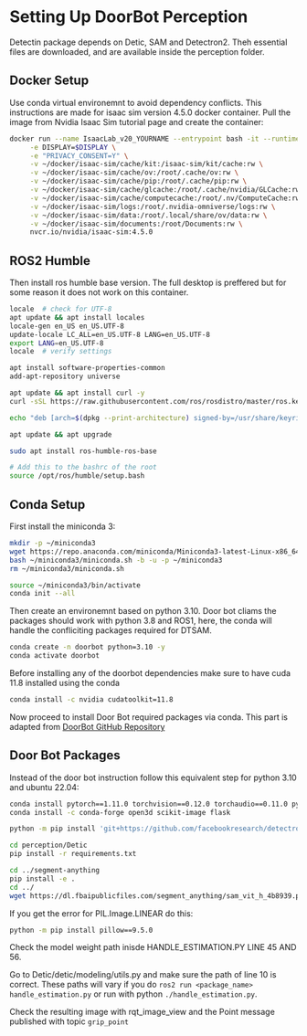 # Setting Up DoorBot Perception
Detectin package depends on Detic, SAM and Detectron2. Theh essential files are downloaded, and are available inside the perception folder.

## Docker Setup
Use conda virtual environemnt to avoid dependency conflicts. This instructions are made for isaac sim version 4.5.0 docker container.
Pull the image from Nvidia Isaac Sim tutorial page and create the container:
```bash
docker run --name IsaacLab_v20_YOURNAME --entrypoint bash -it --runtime=nvidia --gpus all -e "ACCEPT_EULA=Y" --network=host \
     -e DISPLAY=$DISPLAY \
     -e "PRIVACY_CONSENT=Y" \
     -v ~/docker/isaac-sim/cache/kit:/isaac-sim/kit/cache:rw \
     -v ~/docker/isaac-sim/cache/ov:/root/.cache/ov:rw \
     -v ~/docker/isaac-sim/cache/pip:/root/.cache/pip:rw \
     -v ~/docker/isaac-sim/cache/glcache:/root/.cache/nvidia/GLCache:rw \
     -v ~/docker/isaac-sim/cache/computecache:/root/.nv/ComputeCache:rw \
     -v ~/docker/isaac-sim/logs:/root/.nvidia-omniverse/logs:rw \
     -v ~/docker/isaac-sim/data:/root/.local/share/ov/data:rw \
     -v ~/docker/isaac-sim/documents:/root/Documents:rw \
     nvcr.io/nvidia/isaac-sim:4.5.0
```
## ROS2 Humble
Then install ros humble base version. The full desktop is preffered but for some reason it does not work on this container.
```bash
locale  # check for UTF-8
apt update && apt install locales
locale-gen en_US en_US.UTF-8
update-locale LC_ALL=en_US.UTF-8 LANG=en_US.UTF-8
export LANG=en_US.UTF-8
locale  # verify settings

apt install software-properties-common
add-apt-repository universe

apt update && apt install curl -y
curl -sSL https://raw.githubusercontent.com/ros/rosdistro/master/ros.key -o /usr/share/keyrings/ros-archive-keyring.gpg

echo "deb [arch=$(dpkg --print-architecture) signed-by=/usr/share/keyrings/ros-archive-keyring.gpg] http://packages.ros.org/ros2/ubuntu $(. /etc/os-release && echo $UBUNTU_CODENAME) main" | tee /etc/apt/sources.list.d/ros2.list > /dev/null

apt update && apt upgrade

sudo apt install ros-humble-ros-base

# Add this to the bashrc of the root
source /opt/ros/humble/setup.bash

```
## Conda Setup
First install the miniconda 3:
```bash
mkdir -p ~/miniconda3
wget https://repo.anaconda.com/miniconda/Miniconda3-latest-Linux-x86_64.sh -O ~/miniconda3/miniconda.sh
bash ~/miniconda3/miniconda.sh -b -u -p ~/miniconda3
rm ~/miniconda3/miniconda.sh

source ~/miniconda3/bin/activate
conda init --all

```
Then create an environemnt based on python 3.10. Door bot cliams the packages should work with python 3.8 and ROS1, here, the conda will handle the confliciting packages required for DTSAM.

```bash
conda create -n doorbot python=3.10 -y
conda activate doorbot
```

Before installing any of the doorbot dependencies make sure to have cuda 11.8 installed using the conda

```bash
conda install -c nvidia cudatoolkit=11.8
```
Now proceed to install Door Bot required packages via conda. This part is adapted from [DoorBot GitHub Repository](https://github.com/TX-Leo/DoorBot/blob/master/open_door/dtsam_package/setup.sh)
## Door Bot Packages
Instead of the door bot instruction follow this equivalent step for python 3.10 and ubuntu 22.04:
```bash
conda install pytorch==1.11.0 torchvision==0.12.0 torchaudio==0.11.0 pytorch-cuda=11.8 -c pytorch -c nvidia
conda install -c conda-forge open3d scikit-image flask

python -m pip install 'git+https://github.com/facebookresearch/detectron2.git@v0.6'

cd perception/Detic
pip install -r requirements.txt

cd ../segment-anything
pip install -e .
cd ../
wget https://dl.fbaipublicfiles.com/segment_anything/sam_vit_h_4b8939.pth
```
If you get the error for PIL.Image.LINEAR do this:
```bash
python -m pip install pillow==9.5.0 
```
Check the model weight path inisde HANDLE_ESTIMATION.PY LINE 45 AND 56.

Go to Detic/detic/modeling/utils.py and make sure the path of line 10 is correct. These paths will vary if you do `ros2 run <package_name> handle_estimation.py` or run with python `./handle_estimation.py`.

Check the resulting image with rqt_image_view and the Point message published with topic `grip_point`
